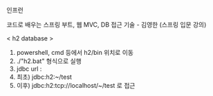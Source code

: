 인프런

코드로 배우는 스프링 부트, 웹 MVC, DB 접근 기술 - 김영한 (스프링 입문 강의)  


< h2 database >
1. powershell, cmd 등에서 h2/bin 위치로 이동
2. ./"h2.bat" 형식으로 실행
3. jdbc  url : 
4. 최초) jdbc:h2:~/test
5. 이후) jdbc:h2:tcp://localhost/~/test 로 접근
